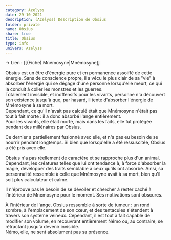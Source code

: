```yaml
---
category: Azelyss
date: 29-10-2021
description: (Azelyss) Description de Obsius
folder: private
name: Obsius
share: true
title: Obsius
type: info
univers: Azelyss
---
```


→ Lien : [[(Fiche) Mnémosyne\|Mnémosyne]]  
    
Obsius est un être d'énergie pure et en permanence assoiffé de cette énergie. Sans de conscience propre, il a vécu le plus clair de sa "vie" à absorber l'énergie qui se dégage d'une personne lorsqu'elle meurt, ce qui la conduit à coller les monstres et les guerres.  
Totalement invisible, et inoffensifs pour les vivants, personne n'a découvert son existence jusqu'à que, par hasard, il tente d'absorber l'énergie de Mnémosyne à sa mort.   
Cependant, ce qu'il n'avait pas calculé était que Mnémosyne n'était pas tout à fait morte : il a donc absorbé l'ange entièrement.   
Pour les vivants, elle était morte, mais dans les faits, elle fut protégée pendant des millénaires par Obsius.  
  
Ce dernier a partiellement fusionné avec elle, et n'a pas eu besoin de se nourrir pendant longtemps. Si bien que lorsqu'elle a été ressuscitée, Obsius a été pris avec elle.  
  
Obsius n'a pas réellement de caractère et se rapproche plus d'un animal. Cependant, les créatures telles que lui ont tendance à, à force d'absorber la magie, développer des traits semblable à ceux qu'ils ont absorbé. Ainsi, sa personnalité ressemble à celle que Mnémosyne avait à sa mort, bien qu'il soit plus calculateur et calme.  
  
Il n'éprouve pas le besoin de se dévoiler et chercher à rester caché à l'intérieur de Mnemosyne pour le moment. Ses motivations sont obscures.  
  
À l'intérieur de l'ange, Obsius ressemble à sorte de tumeur : un rond sombre, à l'emplacement de son cœur, et des tentacules s'étendent à travers son système veineux. Cependant, il est tout à fait capable de modifier son volume, en recouvrant entièrement Némo ou, au contraire, se rétractant jusqu'à devenir invisible.  
Némo, elle, ne sent absolument pas sa présence.
